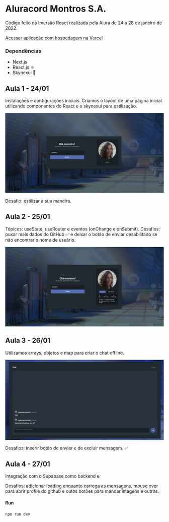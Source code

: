 # Aluracord Montros S.A.
Código feito na Imersão React realizada pela Alura de 24 a 28 de janeiro de 2022.

[Acessar aplicação com hospedagem na Vercel](https://aluracord-monstros-sa.vercel.app/)


### Dependências
- Next.js 
- React.js ⚛️
- Skynexui 🎨

## Aula 1 - 24/01
Instalações e configurações iniciais. 
Criamos o layout de uma página inicial utilizando componentes do React e o skynexui para estilização.

![Image](./img/TelaInicio.png)

Desafio: estilizar a sua maneira.

## Aula 2 - 25/01
Tópicos: useState, useRouter e eventos (onChange e onSubmit). 
Desafios: puxar mais dados do GitHub ✅ e deixar o botão de enviar desabilitado se não encontrar o nome de usuário.

![Image](./img/TelaInicio2.png)

## Aula 3 - 26/01
Utilizamos arrays, objetos e map para criar o chat offline.

![Image](./img/TelaChat.png)

Desafios: inserir botão de enviar e de excluir mensagem. ✅

## Aula 4 - 27/01
Integração com o Supabase como backend e 

Desafios: adicionar loading enquanto carrega as mensagens, mouse over para abrir profile do github e outos botões para mandar imagens e outros.

#### Run
```sh
npm run dev
```